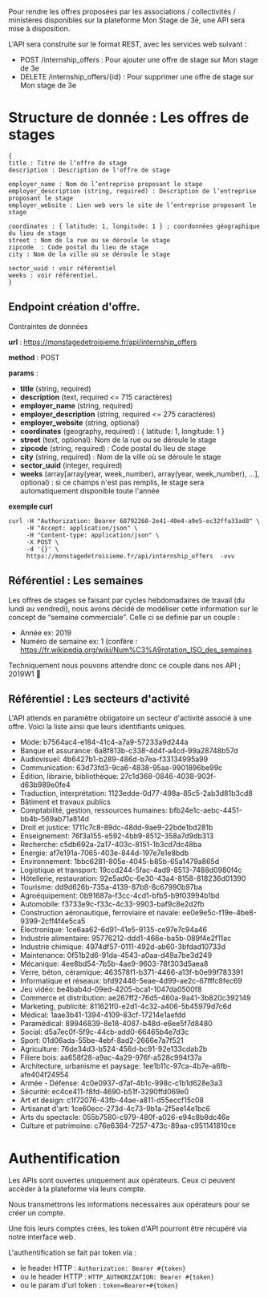 Pour rendre les offres proposées par les associations / collectivités / ministères disponibles sur la plateforme Mon Stage de 3è, une API sera mise à disposition.

L'API sera construite sur le format REST, avec les services web suivant :

* POST /internship_offers : Pour ajouter une offre de stage sur Mon stage de 3e
* DELETE /internship_offers/{id} : Pour supprimer une offre de stage sur Mon stage de 3e

# Structure de donnée : Les offres de stages

```
{
title : Titre de l’offre de stage 
description : Description de l'offre de stage

employer_name : Nom de l’entreprise proposant le stage
employer_description (string, required) : Description de l’entreprise proposant le stage
employer_website : Lien web vers le site de l’entreprise proposant le stage

coordinates : { latitude: 1, longitude: 1 } ; coordonnées géographique du lieu de stage
street : Nom de la rue ou se déroule le stage
zipcode  : Code postal du lieu de stage
city : Nom de la ville où se déroule le stage

sector_uuid : voir référentiel
weeks : voir référentiel. 
}
```

## Endpoint création d'offre. 

Contraintes de données

**url** : https://monstagedetroisieme.fr/api/internship_offers

**method** : POST

**params** : 

* **title** (string, required) 
* **description** (text, required <= 715 caractères)
* **employer_name** (string, required) 
* **employer_description** (string, required <= 275 caractères)
* **employer_website** (string, optional) 
* **coordinates** (geography, required) : { latitude: 1, longitude: 1 } 
* **street** (text, optional): Nom de la rue ou se déroule le stage
* **zipcode** (string, required) : Code postal du lieu de stage
* **city** (string, required) : Nom de la ville où se déroule le stage
* **sector_uuid** (integer, required) 
* **weeks** (array[array(year, week_number), array(year, week_number), ...], optional) : si ce champs n'est pas remplis, le stage sera automatiquement disponible toute l'année

**exemple curl**

```
curl -H "Authorization: Bearer 68792260-2e41-40e4-a9e5-ec32ffa33ad8" \
     -H "Accept: application/json" \
     -H "Content-type: application/json" \
	 -X POST \
	 -d '{}' \
     https://monstagedetroisieme.fr/api/internship_offers  -vvv
```


## Référentiel : Les semaines
Les offres de stages se faisant par cycles hebdomadaires de travail (du lundi au vendredi), nous avons décidé de modéliser cette information sur le concept de “semaine commerciale”. Celle ci se definie par un couple :

* Année ex: 2019
* Numéro de semaine ex: 1 (confère : https://fr.wikipedia.org/wiki/Num%C3%A9rotation_ISO_des_semaines

Techniquement nous pouvons attendre donc ce couple dans nos API ; 2019W1

## Référentiel : Les secteurs d'activité

L'API attends en paramêtre obligatoire un secteur d'activité associé à une offre. Voici la liste ainsi que leurs identifiants uniques.

* Mode: b7564ac4-e184-41c4-a7a9-57233a9d244a
* Banque et assurance: 6a8f813b-c338-4d4f-a4cd-99a28748b57d
* Audiovisuel: 4b6427b1-b289-486d-b7ea-f33134995a99
* Communication: 63d73fd3-9ca6-4838-95aa-9901896be99c
* Édition, librairie, bibliothèque: 27c1d368-0846-4038-903f-d63b989e0fe4
* Traduction, interprétation: 1123edde-0d77-498a-85c5-2ab3d81b3cd8
* Bâtiment et travaux publics
* Comptabilité, gestion, ressources humaines: bfb24e1c-aebc-4451-bb4b-569ab71a814d
* Droit et justice: 1711c7c8-89dc-48dd-9ae9-22bde1bd281b
* Enseignement: 76f3a155-e592-4bb9-8512-358a7d9db313
* Recherche: c5db692a-2a17-403c-8151-1b3cd7dc48ba
* Énergie: af7e191a-7065-403e-844d-197e7e1e8bdb
* Environnement: 1bbc6281-805e-4045-b85b-65a1479a865d
* Logistique et transport: 19ccd244-5fac-4ad9-8513-7488d0980f4c
* Hôtellerie, restauration: 92e5ad0c-6e30-43a4-8158-818236d01390
* Tourisme: dd9d626b-735a-4139-87b8-8c67990b97ba
* Agroéquipement: 0b91687a-f3cc-4cd1-bfb5-b9f03994b1bd
* Automobile: f3733e9c-f33c-4c33-9903-baf9c8e2d2fb
* Construction aéronautique, ferroviaire et navale: ee0e9e5c-f19e-4be8-9399-2cff4f4e5ca5
* Électronique: 1ce6aa62-6d91-41e5-9135-ce97e7c94a46
* Industrie alimentaire: 95776212-ddd1-466e-ba5b-089f4e2f11ac
* Industrie chimique: 4974df57-0111-492d-ab60-3bfdad10733d
* Maintenance: 0f51b2d6-91da-4543-a0aa-d49a7be3d249
* Mécanique: 4ee8bd54-7b5b-4ae9-9603-78f303d5aea8
* Verre, béton, céramique: 463578f1-b371-4466-a13f-b0e99f783391
* Informatique et réseaux: bfd92448-5eae-4d99-ae2c-67fffc8fec69
* Jeu vidéo: be4bab4d-09ed-4205-bca1-1047da0500f8
* Commerce et distribution: ae267ff2-76d5-460a-9a41-3b820c392149
* Marketing, publicité: 811621f0-e2d1-4c32-a406-5b45979d7c6d
* Médical: 1aae3b41-1394-4109-83cf-17214e1aefdd
* Paramédical: 89946839-8e18-4087-b48d-e6ee5f7d8480
* Social: d5a7ec0f-5f9c-44cb-add0-66465b4e7d3c
* Sport: 01d06ada-55be-4ebf-8ad2-2666e7a7f521
* Agriculture: 76de34d3-b524-456d-bc91-92e133cdab2b
* Filiere bois: aa658f28-a9ac-4a29-976f-a528c994f37a
* Architecture, urbanisme et paysage: 1ee1b11c-97ca-4b7e-a6fb-afe404f24954
* Armée - Défense: 4c0e0937-d7af-4b1c-998c-c1b1d628e3a3
* Sécurité: ec4ce411-f8fd-4690-b51f-3290ffd069e0
* Art et design: c1f72076-43fb-44ae-a811-d55eccf15c08
* Artisanat d'art: 1ce60ecc-273d-4c73-9b1a-2f5ee14e1bc6
* Arts du spectacle: 055b7580-c979-480f-a026-e94c8b8dc46e
* Culture et patrimoine: c76e6364-7257-473c-89aa-c951141810ce


# Authentification

Les APIs sont ouvertes uniquement aux opérateurs. Ceux ci peuvent accèder à la plateforme via leurs compte. 

Nous transmettrons les informations necessaires aux opérateurs pour se créer un compte.

Une fois leurs comptes crées, les token d'API pourront être récupéré via notre interface web.

L'authentification se fait par token via : 

* le header HTTP : ```Authorization: Bearer #{token} ```
* ou le header HTTP : ```HTTP_AUTHORIZATION: Bearer #{token} ```
* ou le param d'url token : ```token=Bearer+#{token} ```



